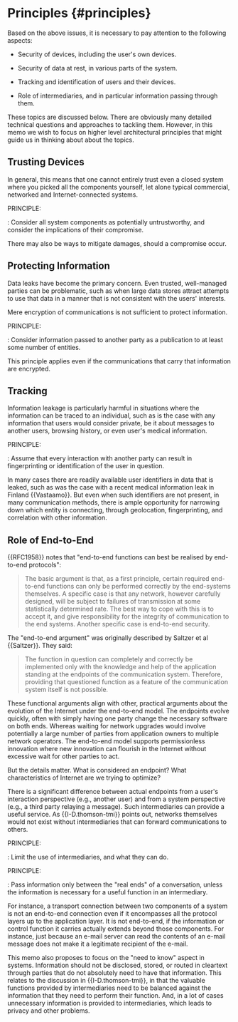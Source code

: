 
# Principles {#principles}

Based on the above issues, it is necessary to pay attention to the following aspects:

* Security of devices, including the user's own devices.

* Security of data at rest, in various parts of the system.

* Tracking and identification of users and their devices. 

* Role of intermediaries, and in particular information passing through them.

These topics are discussed below. There are obviously many detailed technical questions and approaches to tackling them. However, in this memo we wish to focus on higher level architectural principles that might guide us in thinking about about the topics.

## Trusting Devices

In general, this means that one cannot entirely trust even a closed system where you picked all the components yourself, let alone typical commercial, networked and Internet-connected systems.

PRINCIPLE:

: Consider all system components as potentially untrustworthy, and consider the implications of their compromise.

There may also be ways to mitigate damages, should a compromise occur.

## Protecting Information

Data leaks have become the primary concern. Even trusted, well-managed parties can be problematic, such as when large data stores attract attempts to use that data in a manner that is not consistent with the users' interests.

Mere encryption of communications is not sufficient to protect information.

PRINCIPLE:

: Consider information passed to another party as a publication to at least some number of entities.

This principle applies even if the communications that carry that information are encrypted.

## Tracking

Information leakage is particularly harmful in situations where the information can be traced to an individual, such as is the case with any information that users would consider private, be it about messages to another users, browsing history, or even user's medical information.

PRINCIPLE:

: Assume that every interaction with another party can result in fingerprinting or identification of the user in question.

In many cases there are readily available user identifiers in data that is leaked, such as was the case with a recent medical information leak in Finland {{Vastaamo}}. But even when such identifiers are not present, in many communication methods, there is ample opportunity for narrowing down which entity is connecting, through geolocation, fingerprinting, and correlation with other information.

## Role of End-to-End

{{RFC1958}} notes that "end-to-end functions can best be realised by end-to-end protocols":

> The basic argument is that, as a first principle, certain
> required end-to-end functions can only be performed correctly
> by the end-systems themselves. A specific case is that any
> network, however carefully designed, will be subject to
> failures of transmission at some statistically determined rate.
> The best way to cope with this is to accept it, and give
> responsibility for the integrity of communication to the end
> systems. Another specific case is end-to-end security.

The "end-to-end argument" was originally described by Saltzer et al {{Saltzer}}. They said:

> The function in question can completely and correctly be
> implemented only with the knowledge and help of the
> application standing at the endpoints of the communication
> system. Therefore, providing that questioned function as a
> feature of the communication system itself is not possible.

These functional arguments align with other, practical arguments about the evolution of the Internet under the end-to-end model. The endpoints evolve quickly, often with simply having one party change the necessary software on both ends. Whereas waiting for network upgrades would involve potentially a large number of parties from application owners to multiple network operators. The end-to-end model supports permissionless innovation where new innovation can flourish in the Internet without excessive wait for other parties to act.

But the details matter. What is considered an endpoint? What characteristics of Internet are we trying to optimize?

There is a significant difference between actual endpoints from a user's interaction perspective (e.g., another user) and from a system perspective (e.g., a third party relaying a message). Such intermediaries can provide a useful service. As {{I-D.thomson-tmi}} points out, networks themselves would not exist without intermediaries that can forward communications to others.

PRINCIPLE:

: Limit the use of intermediaries, and what they can do.

PRINCIPLE:

: Pass information only between the "real ends" of a conversation, unless the information is necessary for a useful function in an intermediary.

For instance, a transport connection between two components of a system is not an end-to-end connection even if it encompasses all the protocol layers up to the application layer. It is not end-to-end, if the information or control function it carries actually extends beyond those components. For instance, just because an e-mail server can read the contents of an e-mail message does not make it a legitimate recipient of the e-mail.

This memo also proposes to focus on the "need to know" aspect in systems. Information should not be disclosed, stored, or routed in cleartext through parties that do not absolutely need to have that information. This relates to the discussion in {{I-D.thomson-tmi}}, in that the valuable functions provided by intermediaries need to be balanced against the information that they need to perform their function. And, in a lot of cases unnecessary information is provided to intermediaries, which leads to privacy and other problems.
